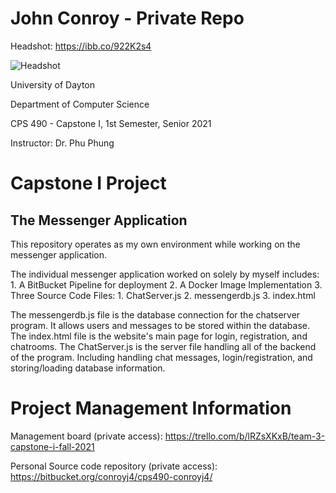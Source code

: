 # John Conroy -  Private Repo #

Headshot: <https://ibb.co/922K2s4>

![Headshot](https://i.ibb.co/MppwpM1/John-Conroy-90.jpg)


University of Dayton

Department of Computer Science

CPS 490 - Capstone I, 1st Semester, Senior 2021

Instructor: Dr. Phu Phung


# Capstone I Project 
## The Messenger Application
This repository operates as my own environment while working on the messenger application.

The individual messenger application worked on solely by myself includes:
	1. A BitBucket Pipeline for deployment
	2. A Docker Image Implementation
	3. Three Source Code Files:
		1. ChatServer.js
		2. messengerdb.js
		3. index.html

The messengerdb.js file is the database connection for the chatserver program. It allows users and messages to be stored within the database.
The index.html file is the website's main page for login, registration, and chatrooms.
The ChatServer.js is the server file handling all of the backend of the program. Including handling chat messages, login/registration, and storing/loading database information.

# Project Management Information

Management board (private access): <https://trello.com/b/lRZsXKxB/team-3-capstone-i-fall-2021>

Personal Source code repository (private access): <https://bitbucket.org/conroyj4/cps490-conroyj4/>
